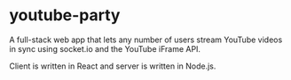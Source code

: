 # youtube-party

A full-stack web app that lets any number of users stream YouTube videos in sync using socket.io and the YouTube iFrame API.

Client is written in React and server is written in Node.js.
